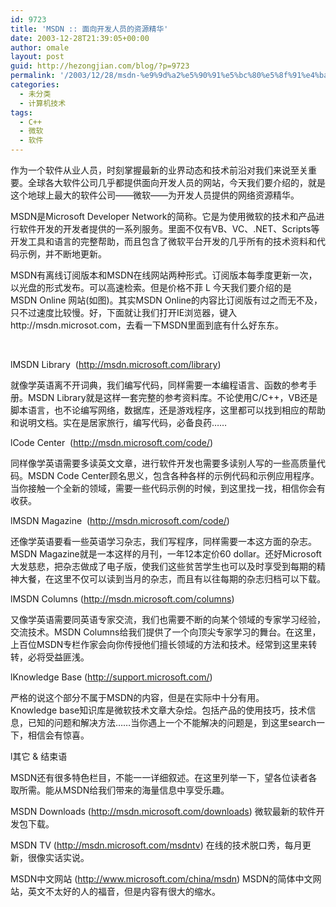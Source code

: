 ```yaml
---
id: 9723
title: 'MSDN :: 面向开发人员的资源精华'
date: 2003-12-28T21:39:05+00:00
author: omale
layout: post
guid: http://hezongjian.com/blog/?p=9723
permalink: '/2003/12/28/msdn-%e9%9d%a2%e5%90%91%e5%bc%80%e5%8f%91%e4%ba%ba%e5%91%98%e7%9a%84%e8%b5%84%e6%ba%90%e7%b2%be%e5%8d%8e/'
categories:
  - 未分类
  - 计算机技术
tags:
  - C++
  - 微软
  - 软件
---
```

作为一个软件从业人员，时刻掌握最新的业界动态和技术前沿对我们来说至关重要。全球各大软件公司几乎都提供面向开发人员的网站，今天我们要介绍的，就是这个地球上最大的软件公司&mdash;&mdash;微软&mdash;&mdash;为开发人员提供的网络资源精华。
	  
MSDN是Microsoft&nbsp;Developer&nbsp;Network的简称。它是为使用微软的技术和产品进行软件开发的开发者提供的一系列服务。里面不仅有VB、VC、.NET、Scripts等开发工具和语言的完整帮助，而且包含了微软平台开发的几乎所有的技术资料和代码示例，并不断地更新。
	  
MSDN有离线订阅版本和MSDN在线网站两种形式。订阅版本每季度更新一次，以光盘的形式发布。可以高速检索。但是价格不菲&nbsp;L&nbsp;今天我们要介绍的是MSDN&nbsp;Online&nbsp;网站(如图)。其实MSDN&nbsp;Online的内容比订阅版有过之而无不及，只不过速度比较慢。好，下面就让我们打开IE浏览器，键入http://msdn.microsot.com，去看一下MSDN里面到底有什么好东东。
	  
&nbsp;

lMSDN&nbsp;Library&nbsp;&nbsp;(http://msdn.microsoft.com/library)
	  
就像学英语离不开词典，我们编写代码，同样需要一本编程语言、函数的参考手册。MSDN&nbsp;Library就是这样一套完整的参考资料库。不论使用C/C++，VB还是脚本语言，也不论编写网络，数据库，还是游戏程序，这里都可以找到相应的帮助和说明文档。实在是居家旅行，编写代码，必备良药&hellip;&hellip;
	  
lCode&nbsp;Center&nbsp;&nbsp;(http://msdn.microsoft.com/code/)
	  
同样像学英语需要多读英文文章，进行软件开发也需要多读别人写的一些高质量代码。MSDN&nbsp;Code&nbsp;Center顾名思义，包含各种各样的示例代码和示例应用程序。当你接触一个全新的领域，需要一些代码示例的时候，到这里找一找，相信你会有收获。
	  
lMSDN&nbsp;Magazine&nbsp;&nbsp;(http://msdn.microsoft.com/code/)
	  
还像学英语要看一些英语学习杂志，我们写程序，同样需要一本这方面的杂志。MSDN&nbsp;Magazine就是一本这样的月刊，一年12本定价60&nbsp;dollar。还好Microsoft大发慈悲，把杂志做成了电子版，使我们这些贫苦学生也可以及时享受到每期的精神大餐，在这里不仅可以读到当月的杂志，而且有以往每期的杂志归档可以下载。
	  
lMSDN&nbsp;Columns&nbsp;(http://msdn.microsoft.com/columns)
	  
又像学英语需要同英语专家交流，我们也需要不断的向某个领域的专家学习经验，交流技术。MSDN&nbsp;Columns给我们提供了一个向顶尖专家学习的舞台。在这里，上百位MSDN专栏作家会向你传授他们擅长领域的方法和技术。经常到这里来转转，必将受益匪浅。
	  
lKnowledge&nbsp;Base&nbsp;(http://support.microsoft.com/)
	  
严格的说这个部分不属于MSDN的内容，但是在实际中十分有用。Knowledge&nbsp;base知识库是微软技术文章大杂烩。包括产品的使用技巧，技术信息，已知的问题和解决方法&hellip;&hellip;当你遇上一个不能解决的问题是，到这里search一下，相信会有惊喜。
	  
l其它&nbsp;&&nbsp;结束语
	  
MSDN还有很多特色栏目，不能一一详细叙述。在这里列举一下，望各位读者各取所需。能从MSDN给我们带来的海量信息中享受乐趣。
	  
MSDN&nbsp;Downloads&nbsp;(http://msdn.microsoft.com/downloads)&nbsp;微软最新的软件开发包下载。
	  
MSDN&nbsp;TV&nbsp;(http://msdn.microsoft.com/msdntv)&nbsp;在线的技术脱口秀，每月更新，很像实话实说。
	  
MSDN中文网站&nbsp;(http://www.microsoft.com/china/msdn)&nbsp;MSDN的简体中文网站，英文不太好的人的福音，但是内容有很大的缩水。